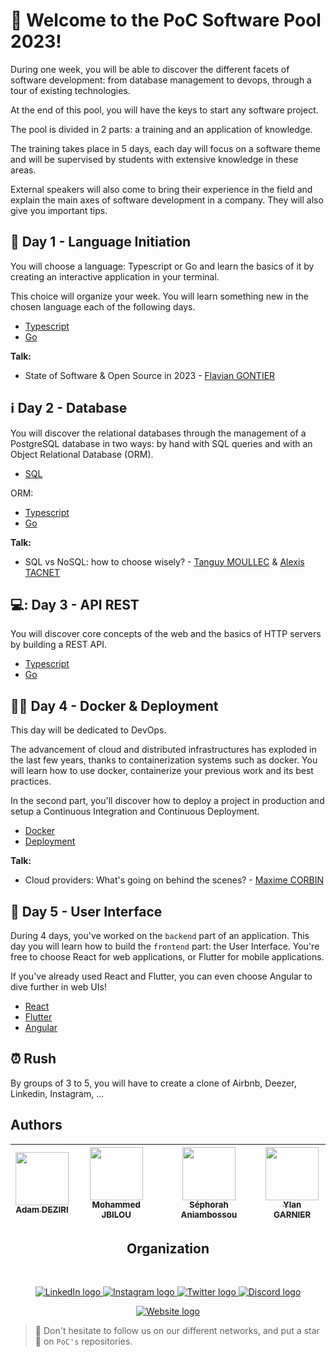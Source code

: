 # 👋 Welcome to the PoC Software Pool 2023!

During one week, you will be able to discover the different facets of software development: from database management to devops, through a tour of existing technologies.

At the end of this pool, you will have the keys to start any software project.

The pool is divided in 2 parts: a training and an application of knowledge.

The training takes place in 5 days, each day will focus on a software theme and will be supervised by students with extensive knowledge in these areas.

External speakers will also come to bring their experience in the field and explain the main axes of software development in a company. They will also give you important tips.

## 📖 Day 1 - Language Initiation

You will choose a language: Typescript or Go and learn the basics of it by creating an interactive application in your terminal.

This choice will organize your week. You will learn something new in the chosen language each of the following days.

- [Typescript](./day01/Typescript/)
- [Go](./day01/Go/)

**Talk:**
- State of Software & Open Source in 2023 - [Flavian GONTIER](https://www.linkedin.com/in/flavian-gontier-44999a133) <!-- markdown-link-check-disable-line -->


## ℹ️ Day 2 - Database

You will discover the relational databases through the management of a PostgreSQL database in two ways: by hand with SQL queries and with an Object Relational Database (ORM).

- [SQL](./day02/1%20-%20SQL/)

ORM:
- [Typescript](./day02/2%20-%20ORM/Typescript/)
- [Go](./day02/2%20-%20ORM/Go/)

**Talk:**
- SQL vs NoSQL: how to choose wisely? - [Tanguy MOULLEC](https://www.linkedin.com/in/tanguy-moullec) & [Alexis TACNET](https://www.linkedin.com/in/alexis-tacnet-aa0478109/) <!-- markdown-link-check-disable-line -->


## 💻: Day 3 - API REST

You will discover core concepts of the web and the basics of HTTP servers by building a REST API.

- [Typescript](./day03/Typescript/)
- [Go](./day03/Go/)


## 👮‍♂️ Day 4 - Docker & Deployment

This day will be dedicated to DevOps.

The advancement of cloud and distributed infrastructures has exploded in the last few years, thanks to containerization systems such as docker. You will learn how to use docker, containerize your previous work and its best practices.

In the second part, you'll discover how to deploy a project in production and setup a Continuous Integration and Continuous Deployment.

- [Docker](./day04/1%20-%20Docker/)
- [Deployment](./day04/2%20-%20Deployment)

**Talk:**
- Cloud providers: What's going on behind the scenes? - [Maxime CORBIN](https://www.linkedin.com/in/maxime-corbin) <!-- markdown-link-check-disable-line -->


## 🌹 Day 5 - User Interface

During 4 days, you've worked on the `backend` part of an application. This day you will learn how to build the `frontend` part: the User Interface. You're free to choose React for web applications, or Flutter for mobile applications.

If you've already used React and Flutter, you can even choose Angular to dive further in web UIs!

- [React](./day05/React/)
- [Flutter](./day05/Flutter/)
- [Angular](./day05/Angular/)


## ⏰ Rush

By groups of 3 to 5, you will have to create a clone of Airbnb, Deezer, Linkedin, Instagram, ...


## Authors

| [<img src="https://avatars.githubusercontent.com/u/101752802?width=85" width=85><br><sub>Adam DEZIRI</sub>](https://github.com/adamdeziri) | [<img src="https://github.com/molaryy.png" width=85><br><sub>Mohammed JBILOU</sub>](https://github.com/abdlastreet) | [<img src="https://github.com/sephorah.png" width=85><br><sub>Séphorah Aniambossou</sub>](https://github.com/sephorah) | [<img src="https://github.com/YlanGarnier.png" width=85><br><sub>Ylan GARNIER</sub>](https://github.com/YlanGarnier)
| :---: | :---: | :---: | :---: |

<h2 align=center>
Organization
</h2>
<br/>
<p align='center'>
    <a href="https://www.linkedin.com/company/pocinnovation/mycompany/">
        <img src="https://img.shields.io/badge/LinkedIn-0077B5?style=for-the-badge&logo=linkedin&logoColor=white" alt="LinkedIn logo">
    </a>
    <a href="https://www.instagram.com/pocinnovation/">
        <img src="https://img.shields.io/badge/Instagram-E4405F?style=for-the-badge&logo=instagram&logoColor=white" alt="Instagram logo"
>
    </a>
    <a href="https://twitter.com/PoCInnovation">
        <img src="https://img.shields.io/badge/Twitter-1DA1F2?style=for-the-badge&logo=twitter&logoColor=white" alt="Twitter logo">
    </a>
    <a href="https://discord.com/invite/Yqq2ADGDS7">
        <img src="https://img.shields.io/badge/Discord-7289DA?style=for-the-badge&logo=discord&logoColor=white" alt="Discord logo">
    </a>
</p>
<p align=center>
    <a href="https://www.poc-innovation.fr/">
        <img src="https://img.shields.io/badge/WebSite-1a2b6d?style=for-the-badge&logo=GitHub Sponsors&logoColor=white" alt="Website logo">
    </a>
</p>

> 🚀 Don't hesitate to follow us on our different networks, and put a star 🌟 on `PoC's` repositories.